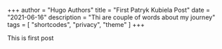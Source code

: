 +++
author = "Hugo Authors"
title = "First Patryk Kubiela Post"
date = "2021-06-16"
description = "Thi are couple of words about my journey"
tags = [
    "shortcodes",
    "privacy",
    "theme"
]
+++

This is first post